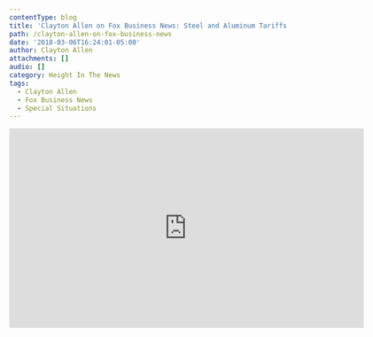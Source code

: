 ```yaml
---
contentType: blog
title: 'Clayton Allen on Fox Business News: Steel and Aluminum Tariffs'
path: /clayton-allen-on-fox-business-news
date: '2018-03-06T16:24:01-05:00'
author: Clayton Allen
attachments: []
audio: []
category: Height In The News
tags:
  - Clayton Allen
  - Fox Business News
  - Special Situations
---
```

<iframe width="640" height="360" src="https://www.youtube.com/embed/FE27UYseIdU" frameborder="0" allow="autoplay; encrypted-media" allowfullscreen></iframe>
